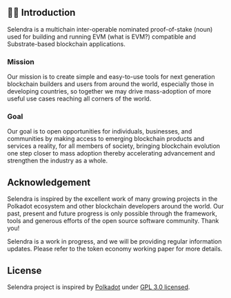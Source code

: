 ## 🙋‍♀️ Introduction 
Selendra is a multichain inter-operable nominated proof-of-stake (noun) used for building and running EVM (what is EVM?) compatible and Substrate-based blockchain applications. 

### Mission
Our mission is to create simple and easy-to-use tools for next generation blockchain builders and users from around the world, especially those in developing countries, so together we may drive mass-adoption of more useful use cases reaching all corners of the world.

### Goal
Our goal is to open opportunities for individuals, businesses, and communities by making access to emerging blockchain products and services a reality, for all members of society, bringing blockchain evolution one step closer to mass adoption thereby accelerating advancement and strengthen the industry as a whole. 

## Acknowledgement

Selendra is inspired by the excellent work of many growing projects in the Polkadot ecosystem and other blockchain developers around the world. Our past, present and future progress is only possible through the framework, tools and generous efforts of the open source software community. Thank you!

Selendra is a work in progress, and we will be providing regular information updates. Please refer to the token economy working paper for more details.

## License
Selendra project is inspired by [Polkadot](https://github.com/paritytech/polkadot) under [GPL 3.0 licensed](LICENSE).
